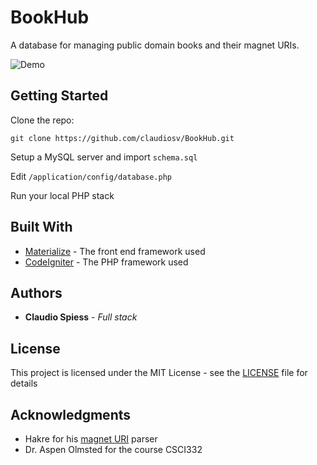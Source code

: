 
# BookHub

A database for managing public domain books and their magnet URIs.

![Demo](https://i.imgur.com/87GjTo3.png)

## Getting Started

Clone the repo:

```
git clone https://github.com/claudiosv/BookHub.git
```

Setup a MySQL server and import ```schema.sql```

Edit ```/application/config/database.php```

Run your local PHP stack


## Built With

* [Materialize](http://materializecss.com/) - The front end framework used
* [CodeIgniter](https://codeigniter.com/) - The PHP framework used

## Authors

* **Claudio Spiess** - *Full stack*

## License

This project is licensed under the MIT License - see the [LICENSE](LICENSE) file for details

## Acknowledgments

* Hakre for his [magnet URI](https://gist.github.com/hakre/1949740) parser
* Dr. Aspen Olmsted for the course CSCI332